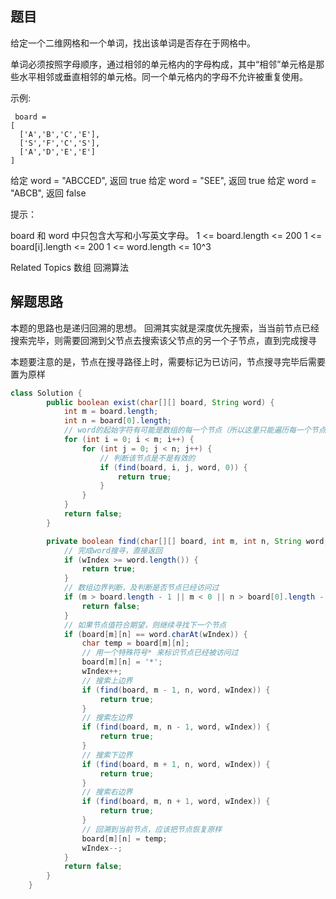## 题目

给定一个二维网格和一个单词，找出该单词是否存在于网格中。 

 单词必须按照字母顺序，通过相邻的单元格内的字母构成，其中“相邻”单元格是那些水平相邻或垂直相邻的单元格。同一个单元格内的字母不允许被重复使用。 



 示例: 

```
 board =
[
  ['A','B','C','E'],
  ['S','F','C','S'],
  ['A','D','E','E']
]
```

给定 word = "ABCCED", 返回 true
给定 word = "SEE", 返回 true
给定 word = "ABCB", 返回 false 



 提示： 


 board 和 word 中只包含大写和小写英文字母。 
 1 <= board.length <= 200 
 1 <= board[i].length <= 200 
 1 <= word.length <= 10^3 

 Related Topics 数组 回溯算法

## 解题思路

本题的思路也是递归回溯的思想。
回溯其实就是深度优先搜索，当当前节点已经搜索完毕，则需要回溯到父节点去搜索该父节点的另一个子节点，直到完成搜寻

本题要注意的是，节点在搜寻路径上时，需要标记为已访问，节点搜寻完毕后需要置为原样

```java
class Solution {
        public boolean exist(char[][] board, String word) {
            int m = board.length;
            int n = board[0].length;
            // word的起始字符有可能是数组的每一个节点（所以这里只能遍历每一个节点）
            for (int i = 0; i < m; i++) {
                for (int j = 0; j < n; j++) {
                    // 判断该节点是不是有效的
                    if (find(board, i, j, word, 0)) {
                        return true;
                    }
                }
            }
            return false;
        }

        private boolean find(char[][] board, int m, int n, String word, int wIndex) {
            // 完成word搜寻，直接返回
            if (wIndex >= word.length()) {
                return true;
            }
            // 数组边界判断，及判断是否节点已经访问过
            if (m > board.length - 1 || m < 0 || n > board[0].length - 1 || n < 0 || board[m][n] == '*') {
                return false;
            }
            // 如果节点值符合期望，则继续寻找下一个节点
            if (board[m][n] == word.charAt(wIndex)) {
                char temp = board[m][n];
                // 用一个特殊符号* 来标识节点已经被访问过
                board[m][n] = '*';
                wIndex++;
                // 搜索上边界
                if (find(board, m - 1, n, word, wIndex)) {
                    return true;
                }
                // 搜索左边界
                if (find(board, m, n - 1, word, wIndex)) {
                    return true;
                }
                // 搜索下边界
                if (find(board, m + 1, n, word, wIndex)) {
                    return true;
                }
                // 搜索右边界
                if (find(board, m, n + 1, word, wIndex)) {
                    return true;
                }
                // 回溯到当前节点，应该把节点恢复原样
                board[m][n] = temp;
                wIndex--;
            }
            return false;
        }
    }
```